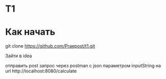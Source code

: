 # T1
# Как начать

git clone https://github.com/Praepost/t1.git

Зайти в idea

отправить post запрос через postman с json параметром inputString на url http://localhost:8080/calculate
